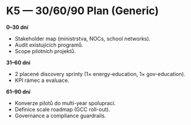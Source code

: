 # K5 — 30/60/90 Plan (Generic)

**0–30 dní**  
- Stakeholder map (ministrstva, NOCs, school networks).  
- Audit existujících programů.  
- Scope pilotních projektů.  

**31–60 dní**  
- 2 placené discovery sprinty (1× energy-education, 1× gov-education).  
- KPI rámec a evaluace.  

**61–90 dní**  
- Konverze pilotů do multi-year spoluprací.  
- Definice scale roadmap (GCC roll-out).  
- Governance a compliance guardrails.  
